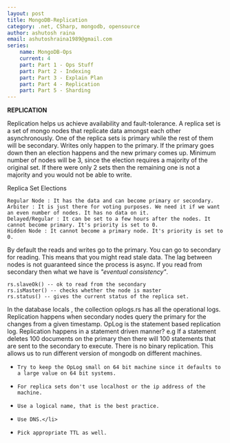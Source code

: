 ```yaml
---
layout: post
title: MongoDB-Replication
category: .net, CSharp, mongodb, opensource
author: ashutosh raina
email: ashutoshraina1989@gmail.com
series:
	name: MongoDB-Ops
	current: 4
	part: Part 1 - Ops Stuff
	part: Part 2 - Indexing
	part: Part 3 - Explain Plan
	part: Part 4 - Replication
	part: Part 5 - Sharding
---
```


**REPLICATION**

Replication helps us achieve availability and fault-tolerance. A replica set is a set of mongo nodes that replicate data amongst each other asynchronously. One of the replica sets is primary while the rest of them will be secondary.
Writes only happen to the primary. If the primary goes down then an election happens and the new primary comes up.
Minimum number of nodes will be 3, since the election requires a majority of the original set.
If there were only 2 sets then the remaining one is not a majority and you would not be able to write.

<!--excerpt-->
Replica Set Elections

    Regular Node : It has the data and can become primary or secondary.
    Arbiter : It is just there for voting purposes. We need it if we want an even number of nodes. It has no data on it.
    Delayed/Regular : It can be set to a few hours after the nodes. It cannot become primary. It's priority is set to 0.
    Hidden Node : It cannot become a primary node. It's priority is set to 0.

By default the reads and writes go to the primary. You can go to secondary for reading. This means that you might read stale data. The lag between nodes is not guaranteed since the process is async. If you read from secondary then what we have is *"eventual consistency"*.


	rs.slaveOk() -- ok to read from the secondary
	rs.isMaster() -- checks whether the node is master
	rs.status() -- gives the current status of the replica set.


In the database locals , the collection oplogs.rs has all the operational logs. Replication happens when secondary nodes query the primary for the changes from a given timestamp. OpLog is the statement based replication log.
Replication happens in a statement driven manner?
e.g If a statement deletes 100 documents on the primary then there will 100 statements that are sent to the secondary to execute. There is no binary replication. This allows us to run different version of mongodb on different machines.

-     Try to keep the OpLog small on 64 bit machine since it defaults to a large value on 64 bit systems.
-     For replica sets don't use localhost or the ip address of the machine.
-     Use a logical name, that is the best practice.
-     Use DNS.</li>
-     Pick appropriate TTL as well.

